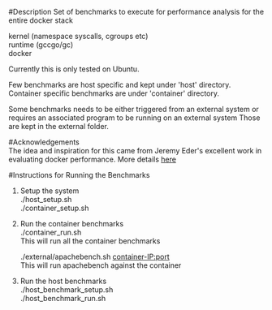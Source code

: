 #Description
Set of benchmarks to execute for performance analysis for the entire docker stack

kernel (namespace syscalls, cgroups etc)  
runtime (gccgo/gc)  
docker  

Currently this is only tested on Ubuntu.

Few benchmarks are host specific and kept under 'host' directory.
Container specific benchmarks are under 'container' directory.

Some benchmarks needs to be either triggered from an external system or
requires an associated program to be running on an external system
Those are kept in the external folder.

#Acknowledgements  
The idea and inspiration for this came from Jeremy Eder's excellent work in  
evaluating docker performance. More details [here](http://redhat.slides.com/jeremyeder/performance-analysis-of-docker#/)


#Instructions for Running the Benchmarks

1. Setup the system  
    ./host_setup.sh  
    ./container_setup.sh  

2. Run the container benchmarks  
    ./container_run.sh  
    This will run all the container benchmarks  

    ./external/apachebench.sh <container-IP:port>  
    This will run apachebench against the container  

3. Run the host benchmarks  
    ./host_benchmark_setup.sh  
    ./host_benchmark_run.sh  
